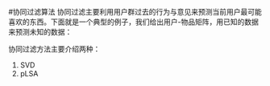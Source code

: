 #协同过滤算法
协同过滤主要利用用户群过去的行为与意见来预测当前用户最可能喜欢的东西。下面就是一个典型的例子，我们给出用户-物品矩阵，用已知的数据来预测未知的数据：  

协同过滤方法主要介绍两种：  
1. SVD  
2. pLSA 

